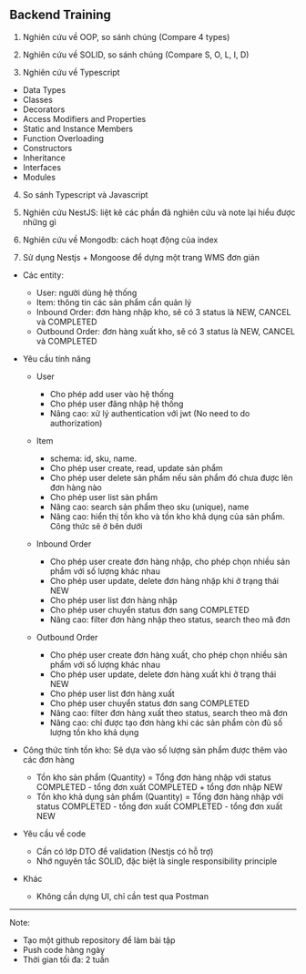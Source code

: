 ## Backend Training

1. Nghiên cứu về OOP, so sánh chúng (Compare 4 types)

2. Nghiên cứu về SOLID, so sánh chúng (Compare S, O, L, I, D)

3. Nghiên cứu về Typescript

- Data Types
- Classes
- Decorators
- Access Modifiers and Properties
- Static and Instance Members
- Function Overloading
- Constructors
- Inheritance
- Interfaces
- Modules

4. So sánh Typescript và Javascript

5. Nghiên cứu NestJS: liệt kê các phần đã nghiên cứu và note lại hiểu được những gì

6. Nghiên cứu về Mongodb: cách hoạt động của index

7. Sử dụng Nestjs + Mongoose để dựng một trang WMS đơn giản

- Các entity:

  - User: người dùng hệ thống
  - Item: thông tin các sản phẩm cần quản lý
  - Inbound Order: đơn hàng nhập kho, sẽ có 3 status là NEW, CANCEL và COMPLETED
  - Outbound Order: đơn hàng xuất kho, sẽ có 3 status là NEW, CANCEL và COMPLETED

- Yêu cầu tính năng

  - User

    - Cho phép add user vào hệ thống
    - Cho phép user đăng nhập hệ thống
    - Nâng cao: xử lý authentication với jwt (No need to do authorization)

  - Item

    - schema: id, sku, name.
    - Cho phép user create, read, update sản phẩm
    - Cho phép user delete sản phẩm nếu sản phẩm đó chưa được lên đơn hàng nào
    - Cho phép user list sản phẩm
    - Nâng cao: search sản phẩm theo sku (unique), name
    - Nâng cao: hiển thị tồn kho và tồn kho khả dụng của sản phẩm. Công thức sẽ ở bên dưới

  - Inbound Order

    - Cho phép user create đơn hàng nhập, cho phép chọn nhiều sản phẩm với số lượng khác nhau
    - Cho phép user update, delete đơn hàng nhập khi ở trạng thái NEW
    - Cho phép user list đơn hàng nhập
    - Cho phép user chuyển status đơn sang COMPLETED
    - Nâng cao: filter đơn hàng nhập theo status, search theo mã đơn

  - Outbound Order
    - Cho phép user create đơn hàng xuất, cho phép chọn nhiều sản phẩm với số lượng khác nhau
    - Cho phép user update, delete đơn hàng xuất khi ở trạng thái NEW
    - Cho phép user list đơn hàng xuất
    - Cho phép user chuyển status đơn sang COMPLETED
    - Nâng cao: filter đơn hàng xuất theo status, search theo mã đơn
    - Nâng cao: chỉ được tạo đơn hàng khi các sản phẩm còn đủ số lượng tồn kho khả dụng

- Công thức tính tồn kho: Sẽ dựa vào số lượng sản phẩm được thêm vào các đơn hàng

  - Tồn kho sản phẩm (Quantity) = Tổng đơn hàng nhập với status COMPLETED - tổng đơn xuất COMPLETED + tổng đơn nhập NEW
  - Tồn kho khả dụng sản phẩm (Quantity) = Tổng đơn hàng nhập với status COMPLETED - tổng đơn xuất COMPLETED - tổng đơn xuất NEW

- Yêu cầu về code

  - Cần có lớp DTO để validation (Nestjs có hỗ trợ)
  - Nhớ nguyên tắc SOLID, đặc biệt là single responsibility principle

- Khác
  - Không cần dựng UI, chỉ cần test qua Postman

---

Note:

- Tạo một github repository để làm bài tập
- Push code hàng ngày
- Thời gian tối đa: 2 tuần
